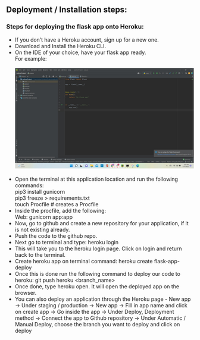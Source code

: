 ## Deployment / Installation steps:

### Steps for deploying the flask app onto Heroku:
- If you don’t have a Heroku account, sign up for a new one.
- Download and Install the Heroku CLI.
- On the IDE of your choice, have your flask app ready. <br>
For example: <br><br>
![image](Images/IDE.jpeg) <br><br>
- Open the terminal at this application location and run the following commands: <br>
  pip3 install gunicorn <br>
  pip3 freeze > requirements.txt <br>
  touch Procfile # creates a Procfile <br>
- Inside the procfile, add the following: <br>
  Web: gunicorn app:app
- Now, go to github and create a new repository for your application, if it is not existing already.
- Push the code to the github repo.
- Next go to terminal and type: heroku login
- This will take you to the heroku login page. Click on login and return back to the terminal.
- Create heroku app on terminal command: heroku create flask-app-deploy
- Once this is done run the following command to deploy our code to heroku: git push heroku <branch_name>
- Once done, type heroku open. It will open the deployed app on the browser.
- You can also deploy an application through the Heroku page - New app → Under staging / production → New app → Fill in app name and click on create app → Go inside the app → Under Deploy, Deployment method → Connect the app to Github repository → Under Automatic / Manual Deploy, choose the branch you want to deploy and click on deploy
